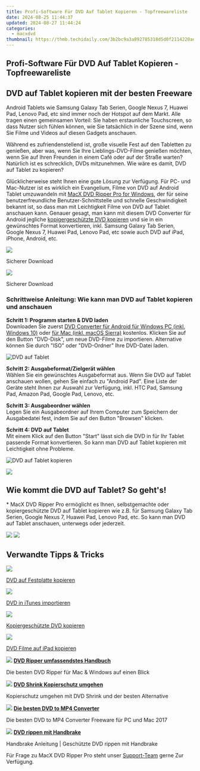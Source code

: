 ```yaml
---
title: Profi-Software Für DVD Auf Tablet Kopieren - Topfreewareliste
date: 2024-08-25 11:44:37
updated: 2024-08-27 11:44:24
categories:
  - macxdvd
thumbnail: https://thmb.techidaily.com/3b2bc9a3a892785318d5d0f2114220ad982ea100320932632e38a5b677339306.jpg
---
```


## Profi-Software Für DVD Auf Tablet Kopieren - Topfreewareliste

## DVD auf Tablet kopieren mit der besten Freeware

Android Tablets wie Samsung Galaxy Tab Serien, Google Nexus 7, Huawei Pad, Lenovo Pad, etc sind immer noch der Hotspot auf dem Markt. Alle tragen einen gemeinsamen Vorteil: Sie haben erstaunliche Touchscreen, so dass Nutzer sich fühlen können, wie Sie tatsächlich in der Szene sind, wenn Sie Filme und Videos auf diesen Gadgets anschauen.



Während es zufriendenstellend ist, große visuelle Fest auf den Tabletten zu genießen, aber was, wenn Sie Ihre Lieblings-DVD-Filme genießen möchten, wenn Sie auf Ihren Freunden in einem Café oder auf der Straße warten? Natürlich ist es schrecklich, DVDs mitzunehmen. Wie wäre es damit, DVD auf Tablet zu kopieren? 

Glücklicherweise steht Ihnen eine gute Lösung zur Verfügung. Für PC- und Mac-Nutzer ist es wirklich ein Evangelium, Filme von DVD auf Android Tablet umzuwandeln mit [MacX DVD Ripper Pro for Windows](https://tools.techidaily.com/macxdvd/products/), der für seine benutzerfreundliche Benutzer-Schnittstelle und schnelle Geschwindigkeit bekannt ist, so dass man mit Leichtigkeit Filme von DVD auf Tablet anschauen kann. Genauer gesagt, man kann mit diesem DVD Converter für Android jegliche [kopigergeschützte DVD kopieren](https://tools.techidaily.com/macxdvd/products/) und sie in ein gewünschtes Format konvertieren, inkl. Samsung Galaxy Tab Serien, Google Nexus 7, Huawei Pad, Lenovo Pad, etc sowie auch DVD auf iPad, iPhone, Android, etc. 

[![](https://www.macxdvd.com/tutorial-de/howto_image/free_down_win_de_2.png)](https://tools.techidaily.com/macxdvd/products/) 

Sicherer Download

[![](https://www.macxdvd.com/tutorial-de/howto_image/free_down_de_2.png)](https://tools.techidaily.com/macxdvd/products/) 

Sicherer Download



### Schrittweise Anleitung: Wie kann man DVD auf Tablet kopieren und anschauen 

**Schritt 1: Programm starten & DVD laden**  
 Downloaden Sie zuerst [DVD Converter für Android für Windows PC (inkl. Windows 10)](https://tools.techidaily.com/macxdvd/products/) oder [für Mac (inkl. macOS Sierra)](https://tools.techidaily.com/macxdvd/products/) kostenlos. Klicken Sie auf den Button "DVD-Disk", um neue DVD-Filme zu importieren. Alternative können Sie durch "ISO" oder "DVD-Ordner" Ihre DVD-Datei laden. 

![DVD auf Tablet](https://www.macxdvd.com/tutorial-de/article-image/dvd-kopieren-anleitung-1.jpg)

**Schritt 2: Ausgabeformat/Zielgerät wählen**  
 Wählen Sie ein gewünschtes Ausgabeformat aus. Wenn Sie DVD auf Tablet anschauen wollen, gehen Sie einfach zu "Android Pad". Eine Liste der Geräte steht Ihnen zur Auswahl zur Verfügung, inkl. HTC Pad, Samsung Pad, Amazon Pad, Google Pad, Lenovo, etc.

**Schritt 3: Ausgabeordner wählen**  
 Legen Sie ein Ausgabeordner auf Ihrem Computer zum Speichern der Ausgabedatei fest, indem Sie auf den Button "Browsen" klicken. 

**Schritt 4: DVD auf Tablet**  
 Mit einem Klick auf den Button "Start" lässt sich die DVD in für Ihr Tablet passende Format konvertieren. So kann man DVD auf Tablet kopieren mit Leichtigkeit ohne Probleme. 

![DVD auf Tablet kopieren](https://www.macxdvd.com/tutorial-de/article-image/dvd-auf-tablet.jpg)



![](https://www.macxdvd.com/tutorial-de/howto_image/convert-dvd-to-apple-8-5.png) 

## Wie kommt die DVD auf Tablet? So geht's!

\* MacX DVD Ripper Pro ermöglicht es Ihnen, selbstgemachte oder kopiergeschützte DVD auf Tablet kopieren wie z.B. für Samsung Galaxy Tab Serien, Google Nexus 7, Huawei Pad, Lenovo Pad, etc. So kann man DVD auf Tablet anschauen, unterwegs oder jederzeit.   

[![](https://www.macxdvd.com/tutorial-de/howto_image/winx-de.png)](https://tools.techidaily.com/macxdvd/products/) [![](https://www.macxdvd.com/tutorial-de/howto_image/macx-de.png)](https://tools.techidaily.com/macxdvd/products/) 



## Verwandte Tipps & Tricks

![](https://www.macxdvd.com/tutorial-de/howto_image/backup1.jpg) 

[DVD auf Festplatte kopieren](https://tools.techidaily.com/macxdvd/products/)

![](https://www.macxdvd.com/tutorial-de/howto_image/backup2.jpg) 

[DVD in iTunes importieren](https://tools.techidaily.com/macxdvd/products/)

![](https://www.macxdvd.com/tutorial-de/howto_image/backup3.jpg) 

[Kopiergeschützte DVD kopieren](https://tools.techidaily.com/macxdvd/products/)

![](https://www.macxdvd.com/tutorial-de/howto_image/backup4.jpg) 

[DVD Filme auf iPad kopieren](https://tools.techidaily.com/macxdvd/products/) 

![](https://www.macxdvd.com/tutorial-de/../seoimage/link_icon_blue.png) **[DVD Ripper umfassendstes Handbuch](https://tools.techidaily.com/macxdvd/products/)** 

Die besten DVD Ripper für Mac & Windows auf einen Blick

![](https://www.macxdvd.com/tutorial-de/../seoimage/link_icon_blue.png) **[DVD Shrink Kopierschutz umgehen](https://tools.techidaily.com/macxdvd/products/)** 

Kopierschutz umgehen mit DVD Shrink und der besten Alternative

![](https://www.macxdvd.com/tutorial-de/../seoimage/link_icon_blue.png) **[Die besten DVD to MP4 Converter](https://tools.techidaily.com/macxdvd/products/)** 

Die besten DVD to MP4 Converter Freeware für PC und Mac 2017

![](https://www.macxdvd.com/tutorial-de/../seoimage/link_icon_blue.png) **[DVD rippen mit Handbrake](https://tools.techidaily.com/macxdvd/products/)** 

Handbrake Anleitung | Geschützte DVD rippen mit Handbrake



Für Frage zu MacX DVD Ripper Pro steht unser [Support-Team](https://tools.techidaily.com/macxdvd/products/) gerne Zur Verfügung.

<ins class="adsbygoogle"
     style="display:block"
     data-ad-format="autorelaxed"
     data-ad-client="ca-pub-7571918770474297"
     data-ad-slot="1223367746"></ins>



<ins class="adsbygoogle"
     style="display:block"
     data-ad-client="ca-pub-7571918770474297"
     data-ad-slot="8358498916"
     data-ad-format="auto"
     data-full-width-responsive="true"></ins>
